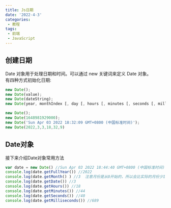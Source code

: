 ```yaml
---
title: Js日期
date: '2022-4-3'
categories:
 - 教程
tags:
 - 前端
 - JavaScript
---
```


## 创建日期
Date 对象用于处理日期和时间。可以通过 new 关键词来定义 Date 对象。<br>
有四种方式初始化日期:
```js
new Date();
new Date(value);
new Date(dateString);
new Date(year, monthIndex [, day [, hours [, minutes [, seconds [, milliseconds]]]]]);

new Date();
new Date(1648981929000);
new Date('Sun Apr 03 2022 18:32:09 GMT+0800 (中国标准时间)');
new Date(2022,3,3,18,32,9)
```

## Date对象
接下来介绍Date对象常用方法
```js
var date = new Date() //Sun Apr 03 2022 18:44:40 GMT+0800 (中国标准时间)
console.log(date.getFullYear()) //2022
console.log(date.getMonth() ) //3  注意月份是从0开始的，所以会比实际的月份少1
console.log(date.getDate()) //3
console.log(date.getHours()) //18
console.log(date.getMinutes()) //44
console.log(date.getSeconds()) //40
console.log(date.getMilliseconds()) //689
```

